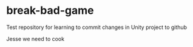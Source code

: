 # break-bad-game
Test repository for learning to commit changes in Unity project to github

Jesse we need to cook
